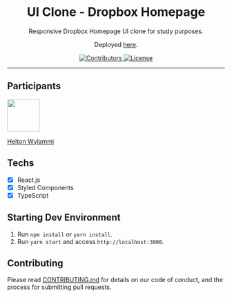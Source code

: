 <h1 align="center">
UI Clone - Dropbox Homepage
</h1>

<p align="center">Responsive Dropbox Homepage UI clone for study purposes.</p>
<p align="center">Deployed <a href="https://rocketseat-clone-dropbox-menu.netlify.app/">here</a>.</p>

<p align="center">
  <a href="https://github.com/Rocketseat/youtube-clone-dropbox-menu/graphs/contributors">
    <img src="https://img.shields.io/github/contributors/Heltonphg/clone-dropbox-menu?color=%236633cc&logoColor=%236633cc&style=flat" alt="Contributors">
  </a>
  <a href="https://opensource.org/licenses/MIT">
    <img src="https://img.shields.io/github/license/Heltonphg/clone-dropbox-menu?color=%236633cc&logo=mit" alt="License">
  </a>
</p>

<hr>

## Participants

<img src="https://avatars3.githubusercontent.com/u/31440705?s=460&u=65e94841c193701d97aa115b70de53df657925d8&v=4" width="75px;"/>

[Helton Wylammi](https://github.com/heltonphg)

## Techs

- [x] React.js
- [x] Styled Components
- [x] TypeScript

## Starting Dev Environment

1. Run `npm install` or `yarn install`.<br />
2. Run `yarn start` and access `http://localhost:3000`.<br />

## Contributing

Please read [CONTRIBUTING.md](CONTRIBUTING.md) for details on our code of conduct, and the process for submitting pull requests.
